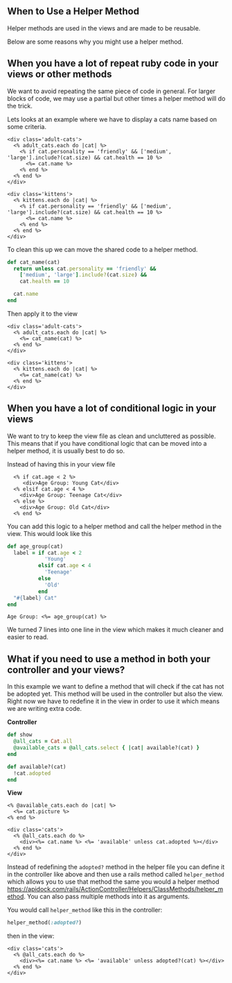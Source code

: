## When to Use a Helper Method

Helper methods are used in the views and are made to be reusable.

Below are some reasons why you might use a helper method.

## When you have a lot of repeat ruby code in your views or other methods

We want to avoid repeating the same piece of code in general. For larger blocks of code, we may use a partial but other times a helper method will do the trick.

Lets looks at an example where we have to display a cats name based on some criteria.

```erb
<div class='adult-cats'>
  <% adult_cats.each do |cat| %>
    <% if cat.personality == 'friendly' && ['medium', 'large'].include?(cat.size) && cat.health == 10 %>
      <%= cat.name %>
    <% end %>
  <% end %>
</div>

<div class='kittens'>
  <% kittens.each do |cat| %>
    <% if cat.personality == 'friendly' && ['medium', 'large'].include?(cat.size) && cat.health == 10 %>
      <%= cat.name %>
    <% end %>
  <% end %>
</div>
```

To clean this up we can move the shared code to a helper method.

```ruby
def cat_name(cat)
  return unless cat.personality == 'friendly' &&
    ['medium', 'large'].include?(cat.size) &&
    cat.health == 10

  cat.name
end
```

Then apply it to the view

```erb
<div class='adult-cats'>
  <% adult_cats.each do |cat| %>
    <%= cat_name(cat) %>
  <% end %>
</div>

<div class='kittens'>
  <% kittens.each do |cat| %>
    <%= cat_name(cat) %>
  <% end %>
</div>
```

## When you have a lot of conditional logic in your views

We want to try to keep the view file as clean and uncluttered as possible. This means that if you have conditional logic that can be moved into a helper method, it is usually best to do so.

Instead of having this in your view file

```erb
  <% if cat.age < 2 %>
     <div>Age Group: Young Cat</div>
  <% elsif cat.age < 4 %>
    <div>Age Group: Teenage Cat</div>
  <% else %>
    <div>Age Group: Old Cat</div>
  <% end %>
```

You can add this logic to a helper method and call the helper method in the view. This would look like this

```ruby
def age_group(cat)
  label = if cat.age < 2
            'Young'
          elsif cat.age < 4
            'Teenage'
          else
            'Old'
          end
  "#{label} Cat"
end
```

```erb
Age Group: <%= age_group(cat) %>
```

We turned 7 lines into one line in the view which makes it much cleaner and easier to read.

## What if you need to use a method in both your controller and your views?

In this example we want to define a method that will check if the cat has not be adopted yet. This method will be used in the controller but also the view. Right now we have to redefine it in the view in order to use it which means we are writing extra code.

**Controller**

```ruby
def show
  @all_cats = Cat.all
  @available_cats = @all_cats.select { |cat| available?(cat) }
end

def available?(cat)
  !cat.adopted
end
```

**View**
```erb
<% @available_cats.each do |cat| %>
  <%= cat.picture %>
<% end %>

<div class='cats'>
  <% @all_cats.each do %>
    <div><%= cat.name %> <%= 'available' unless cat.adopted %></div>
  <% end %>
</div>

```

Instead of redefining the `adopted?` method in the helper file you can define it in the controller like above and then use a rails method called `helper_method` which allows you to use that method the same you would a helper method https://apidock.com/rails/ActionController/Helpers/ClassMethods/helper_method. You can also pass multiple methods into it as arguments.

You would call `helper_method` like this in the controller:
```ruby
helper_method(:adopted?)
```

then in the view:
```erb
<div class='cats'>
  <% @all_cats.each do %>
    <div><%= cat.name %> <%= 'available' unless adopted?(cat) %></div>
  <% end %>
</div>
```

